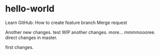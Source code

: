 # hello-world
Learn GitHub:
How to create feature branch
Merge request

Another new changes.
test WIP
another changes.
more...
mmmmoooree.
direct changes in master.


first changes.
